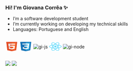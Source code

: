 ### Hi! I'm Giovana Corrêa ✨

- I’m a software development student
- I’m currently working on developing my technical skills
- Languages: Portuguese and English

<div style="display: inline_block"><br>
  <img align="center" alt="gi-HTML" height="30" width="40" src="https://raw.githubusercontent.com/devicons/devicon/master/icons/html5/html5-original.svg">
  <img align="center" alt="gi-CSS" height="30" width="40" src="https://raw.githubusercontent.com/devicons/devicon/master/icons/css3/css3-original.svg">
  <img align="center" alt="gi-js" height="30" width="40" src="https://cdn.jsdelivr.net/gh/devicons/devicon/icons/javascript/javascript-original.svg">
  <img align="center" alt="gi-react" height="30" width="40" src="https://raw.githubusercontent.com/devicons/devicon/master/icons/react/react-original.svg">
  <img align="center" alt="gi-node" height="30" width="40" src="https://cdn.jsdelivr.net/gh/devicons/devicon/icons/nodejs/nodejs-original-wordmark.svg">
 
</div>
  
  ##
 
<div> 
  <a href="https://www.linkedin.com/in/giovanadgcorrea" target="_blank"><img src="https://img.shields.io/badge/-LinkedIn-%230077B5?style=for-the-badge&logo=linkedin&logoColor=white" target="_blank"></a>
  <a href = "mailto:kraftgiovana@gmail.com"><img src="https://img.shields.io/badge/-Gmail-%23333?style=for-the-badge&logo=gmail&logoColor=white" target="_blank"></a>
</div>
